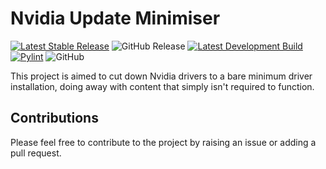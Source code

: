 # Nvidia Update Minimiser

[![Latest Stable Release](https://github.com/Voltstriker/nvidia-update-minimiser/actions/workflows/python-app-main.yml/badge.svg?branch=main)](https://github.com/Voltstriker/nvidia-update-minimiser/actions/workflows/python-app-main.yml)
![GitHub Release](https://img.shields.io/github/v/release/Voltstriker/nvidia-update-minimiser?display_name=release)
[![Latest Development Build](https://github.com/Voltstriker/nvidia-update-minimiser/actions/workflows/python-app-dev.yml/badge.svg?branch=development)](https://github.com/Voltstriker/nvidia-update-minimiser/actions/workflows/python-app-dev.yml)
[![Pylint](https://github.com/Voltstriker/nvidia-update-minimiser/actions/workflows/pylint.yml/badge.svg)](https://github.com/Voltstriker/nvidia-update-minimiser/actions/workflows/pylint.yml)
![GitHub](https://img.shields.io/github/license/voltstriker/nvidia-update-minimiser)

This project is aimed to cut down Nvidia drivers to a bare minimum driver installation, doing away with content that simply isn't required to function.

## Contributions

Please feel free to contribute to the project by raising an issue or adding a pull request.
